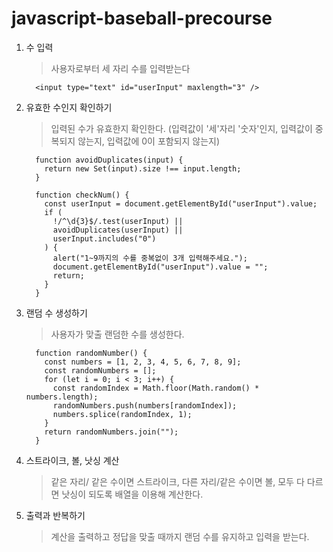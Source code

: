 # javascript-baseball-precourse

1.  수 입력

    > 사용자로부터 세 자리 수를 입력받는다

          <input type="text" id="userInput" maxlength="3" />

2.  유효한 수인지 확인하기

    > 입력된 수가 유효한지 확인한다. (입력값이 '세'자리 '숫자'인지, 입력값이 중복되지 않는지, 입력값에 0이 포함되지 않는지)

          function avoidDuplicates(input) {
            return new Set(input).size !== input.length;
          }

          function checkNum() {
            const userInput = document.getElementById("userInput").value;
            if (
              !/^\d{3}$/.test(userInput) ||
              avoidDuplicates(userInput) ||
              userInput.includes("0")
            ) {
              alert("1~9까지의 수를 중복없이 3개 입력해주세요.");
              document.getElementById("userInput").value = "";
              return;
            }
          }

3.  랜덤 수 생성하기

    > 사용자가 맞출 랜덤한 수를 생성한다.

          function randomNumber() {
            const numbers = [1, 2, 3, 4, 5, 6, 7, 8, 9];
            const randomNumbers = [];
            for (let i = 0; i < 3; i++) {
              const randomIndex = Math.floor(Math.random() * numbers.length);
              randomNumbers.push(numbers[randomIndex]);
              numbers.splice(randomIndex, 1);
            }
            return randomNumbers.join("");
          }

4.  스트라이크, 볼, 낫싱 계산

    > 같은 자리/ 같은 수이면 스트라이크, 다른 자리/같은 수이면 볼, 모두 다 다르면 낫싱이 되도록 배열을 이용해 계산한다.

5.  출력과 반복하기
    > 계산을 출력하고 정답을 맞출 때까지 랜덤 수를 유지하고 입력을 받는다.
